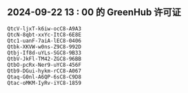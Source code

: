 ## 2024-09-22 13 : 00 的 GreenHub 许可证
```
QtcV-ljxT-k6iw-ocC8-A9A3
QtcN-8qbt-xxYc-ItC8-6E8E
Qtc1-uanF-7aiA-lEC8-0406
Qtbk-XKVW-w0ns-Z9C8-992D
Qtbj-If8d-uYLs-SGC8-9B33
QtbV-JkFl-TM42-ZGC8-96BB
QtbO-pcRx-Ner9-uYC8-456F
Qtb9-DGui-hykm-rCC8-A067
Qtaq-G0nl-A6QP-6sC8-C9D8
Qtac-oMKM-IyRv-iYC8-1859
```
